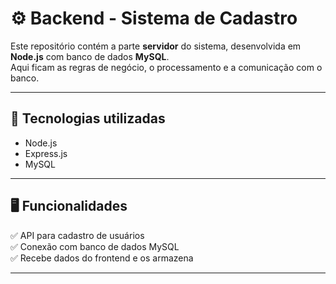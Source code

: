 # ⚙️ Backend - Sistema de Cadastro

Este repositório contém a parte **servidor** do sistema, desenvolvida em **Node.js** com banco de dados **MySQL**.  
Aqui ficam as regras de negócio, o processamento e a comunicação com o banco.

---

## 🚀 Tecnologias utilizadas
- Node.js
- Express.js
- MySQL

---

## 🖥️ Funcionalidades
✅ API para cadastro de usuários  
✅ Conexão com banco de dados MySQL  
✅ Recebe dados do frontend e os armazena  

---
